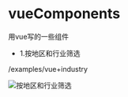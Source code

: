 # vueComponents
用vue写的一些组件


* 1.按地区和行业筛选

/examples/vue+industry

![按地区和行业筛选](http://ogmy9zsil.bkt.clouddn.com/FE/vueComponens/001.png)
